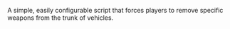 A simple, easily configurable script that forces players to remove specific weapons from the trunk of vehicles. 
